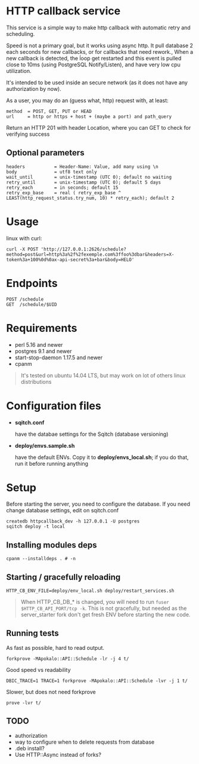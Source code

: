# HTTP callback service
This service is a simple way to make http callback with automatic retry and scheduling.

Speed is not a primary goal, but it works using async http. It pull database 2 each seconds for new callbacks, or for callbacks that need rework.,
When a new callback is detected, the ĺoop get restarted and this event is pulled close to 10ms (using PostgreSQL Notify/Listen), and have very low cpu utilization.

It's intended to be used inside an secure network (as it does not have any authorization by now).

As a user, you may do an (guess what, http) request with, at least:

    method  = POST, GET, PUT or HEAD
    url     = http or https + host + (maybe a port) and path_query

Return an HTTP 201 with header Location, where you can GET to check for verifying success

## Optional parameters

    headers           = Header-Name: Value, add many using \n
    body              = utf8 text only
    wait_until        = unix-timestamp (UTC 0); default no waiting
    retry_until       = unix-timestamp (UTC 0); default 5 days
    retry_each        = in seconds; default 15
    retry_exp_base    = real ( retry_exp_base ^ LEAST(http_request_status.try_num, 10) * retry_each); default 2

# Usage

linux with curl:

    curl -X POST 'http://127.0.0.1:2626/schedule?method=post&url=http%3a%2f%2fexemple.com%3ffoo%3dbar&headers=X-token%3a+100%0d%0ax-api-secret%3a+bar&body=HELO'

# Endpoints

    POST /schedule
    GET  /schedule/$UID

# Requirements

- perl 5.16 and newer
- postgres 9.1 and newer
- start-stop-daemon 1.17.5 and newer
- cpanm

> It's tested on ubuntu 14.04 LTS, but may work on lot of others linux distributions

# Configuration files

- **sqitch.conf**

    have the databae settings for the Sqitch (database versioning)

- **deploy/envs.sample.sh**

    have the default ENVs. Copy it to **deploy/envs_local.sh**; if you do that, run it before running anything

# Setup

Before starting the server, you need to configure the database.
If you need change database settings, edit on sqitch.conf

    createdb httpcallback_dev -h 127.0.0.1 -U postgres
    sqitch deploy -t local

## Installing modules deps

    cpanm --installdeps . # -n


## Starting / gracefully reloading

    HTTP_CB_ENV_FILE=deploy/env_local.sh deploy/restart_services.sh

> When HTTP_CB_DB_* is changed, you will need to run `fuser $HTTP_CB_API_PORT/tcp -k`. This is not gracefully, but needed as the server_starter fork don't get fresh ENV before starting the new code.

## Running tests

As fast as possible, hard to read output.

    forkprove -MApokalo::API::Schedule -lr -j 4 t/

Good speed vs readability

    DBIC_TRACE=1 TRACE=1 forkprove -MApokalo::API::Schedule -lvr -j 1 t/

Slower, but does not need forkprove

    prove -lvr t/

## TODO

- authorization
- way to configure when to delete requests from database
- .deb install?
- Use HTTP::Async instead of forks?
